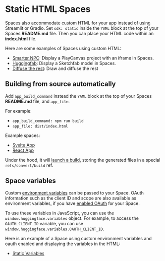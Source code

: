 # Static HTML Spaces

Spaces also accommodate custom HTML for your app instead of using Streamlit or Gradio. Set `sdk: static` inside the `YAML` block at the top of your Spaces **README.md** file. Then you can place your HTML code within an **index.html** file.

Here are some examples of Spaces using custom HTML:

* [Smarter NPC](https://huggingface.co/spaces/mishig/smarter_npc): Display a PlayCanvas project with an iframe in Spaces.
* [Huggingfab](https://huggingface.co/spaces/pierreant-p/huggingfab): Display a Sketchfab model in Spaces.
* [Diffuse the rest](https://huggingface.co/spaces/huggingface-projects/diffuse-the-rest): Draw and diffuse the rest

## Building from source automatically

Add `app_build_command` instead the `YAML` block at the top of your Spaces **README.md** file, and `app_file`.

For example:
-  `app_build_command: npm run build`
- `app_file: dist/index.html`

Example spaces: 

- [Svelte App](https://huggingface.co/spaces/julien-c/vite-svelte)
- [React App](https://huggingface.co/spaces/coyotte508/static-vite)


Under the hood, it will [launch a build](https://huggingface.co/spaces/huggingface/space-build), storing the generated files in a special `refs/convert/build` ref.
## Space variables

Custom [environment variables](./spaces-overview#managing-secrets) can be passed to your Space. OAuth information such as the client ID and scope are also available as environment variables, if you have [enabled OAuth](./spaces-oauth) for your Space.

To use these variables in JavaScript, you can use the `window.huggingface.variables` object. For example, to access the `OAUTH_CLIENT_ID` variable, you can use `window.huggingface.variables.OAUTH_CLIENT_ID`.

Here is an example of a Space using custom environment variables and oauth enabled and displaying the variables in the HTML:

* [Static Variables](https://huggingface.co/spaces/huggingfacejs/static-variables)